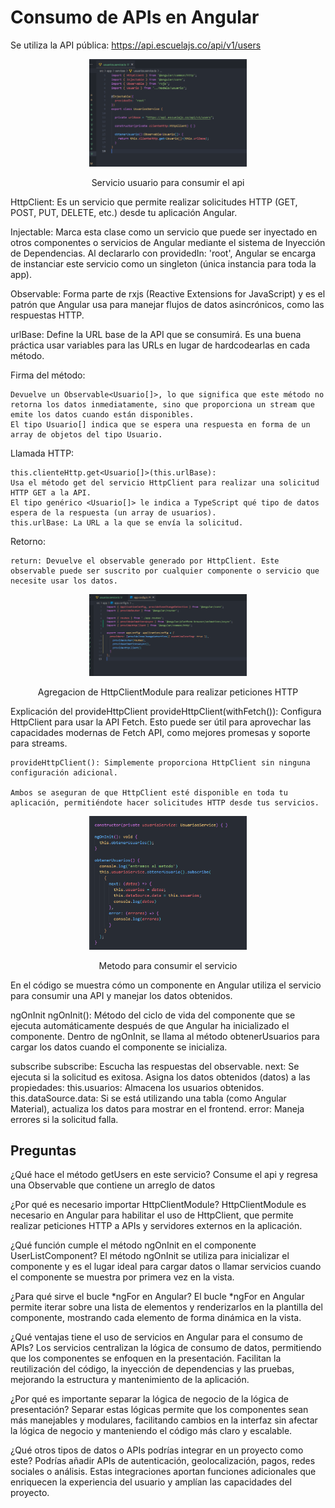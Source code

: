 # Consumo de APIs en Angular

Se utiliza la API pública: https://api.escuelajs.co/api/v1/users

<div align='center'>
    <img  src="src/assets/img-reporte/img1.png" width="50%">
    <p>Servicio usuario para consumir el api</p>
</div>

HttpClient: Es un servicio que permite realizar solicitudes HTTP (GET, POST, PUT, DELETE, etc.) desde tu aplicación Angular.

Injectable: Marca esta clase como un servicio que puede ser inyectado en otros componentes o servicios de Angular mediante el sistema de Inyección de Dependencias. Al declararlo con providedIn: 'root', Angular se encarga de instanciar este servicio como un singleton (única instancia para toda la app).

Observable: Forma parte de rxjs (Reactive Extensions for JavaScript) y es el patrón que Angular usa para manejar flujos de datos asincrónicos, como las respuestas HTTP.

urlBase: Define la URL base de la API que se consumirá. Es una buena práctica usar variables para las URLs en lugar de hardcodearlas en cada método.

Firma del método:

    Devuelve un Observable<Usuario[]>, lo que significa que este método no retorna los datos inmediatamente, sino que proporciona un stream que emite los datos cuando están disponibles.
    El tipo Usuario[] indica que se espera una respuesta en forma de un array de objetos del tipo Usuario.

Llamada HTTP:

    this.clienteHttp.get<Usuario[]>(this.urlBase):
    Usa el método get del servicio HttpClient para realizar una solicitud HTTP GET a la API.
    El tipo genérico <Usuario[]> le indica a TypeScript qué tipo de datos espera de la respuesta (un array de usuarios).
    this.urlBase: La URL a la que se envía la solicitud.

Retorno:

    return: Devuelve el observable generado por HttpClient. Este observable puede ser suscrito por cualquier componente o servicio que necesite usar los datos.


<div align='center'>
    <img  src="src/assets/img-reporte/img2.png" width="50%">
    <p>Agregacion de HttpClientModule para realizar peticiones HTTP</p>
</div>

Explicación del provideHttpClient
    provideHttpClient(withFetch()): Configura HttpClient para usar la API Fetch. Esto puede ser útil para aprovechar las capacidades modernas de Fetch API, como mejores promesas y soporte para streams.

    provideHttpClient(): Simplemente proporciona HttpClient sin ninguna configuración adicional.

    Ambos se aseguran de que HttpClient esté disponible en toda tu aplicación, permitiéndote hacer solicitudes HTTP desde tus servicios.

<div align='center'>
    <img  src="src/assets/img-reporte/img3.png" width="50%">
    <p>Metodo para consumir el servicio</p>
</div>

En el código se muestra cómo un componente en Angular utiliza el servicio para consumir una API y manejar los datos obtenidos.

ngOnInit
    ngOnInit(): Método del ciclo de vida del componente que se ejecuta automáticamente después de que Angular ha inicializado el componente.
    Dentro de ngOnInit, se llama al método obtenerUsuarios para cargar los datos cuando el componente se inicializa.

subscribe
    subscribe: Escucha las respuestas del observable.
        next: Se ejecuta si la solicitud es exitosa.
            Asigna los datos obtenidos (datos) a las propiedades:
                this.usuarios: Almacena los usuarios obtenidos.
                this.dataSource.data: Si se está utilizando una tabla (como Angular Material), actualiza los datos para mostrar en el frontend.
        error: Maneja errores si la solicitud falla.



## Preguntas

¿Qué hace el método getUsers en este servicio?
Consume el api y regresa una Observable que contiene un arreglo de datos

¿Por qué es necesario importar HttpClientModule?
HttpClientModule es necesario en Angular para habilitar el uso de HttpClient, que permite realizar peticiones HTTP a APIs y servidores externos en la aplicación.

¿Qué función cumple el método ngOnInit en el componente UserListComponent?
El método ngOnInit se utiliza para inicializar el componente y es el lugar ideal para cargar datos o llamar servicios cuando el componente se muestra por primera vez en la vista.

¿Para qué sirve el bucle *ngFor en Angular?
El bucle *ngFor en Angular permite iterar sobre una lista de elementos y renderizarlos en la plantilla del componente, mostrando cada elemento de forma dinámica en la vista.

¿Qué ventajas tiene el uso de servicios en Angular para el consumo de APIs?
Los servicios centralizan la lógica de consumo de datos, permitiendo que los componentes se enfoquen en la presentación. Facilitan la reutilización del código, la inyección de dependencias y las pruebas, mejorando la estructura y mantenimiento de la aplicación.

¿Por qué es importante separar la lógica de negocio de la lógica de presentación?
Separar estas lógicas permite que los componentes sean más manejables y modulares, facilitando cambios en la interfaz sin afectar la lógica de negocio y manteniendo el código más claro y escalable.

¿Qué otros tipos de datos o APIs podrías integrar en un proyecto como este?
Podrías añadir APIs de autenticación, geolocalización, pagos, redes sociales o análisis. Estas integraciones aportan funciones adicionales que enriquecen la experiencia del usuario y amplían las capacidades del proyecto.
